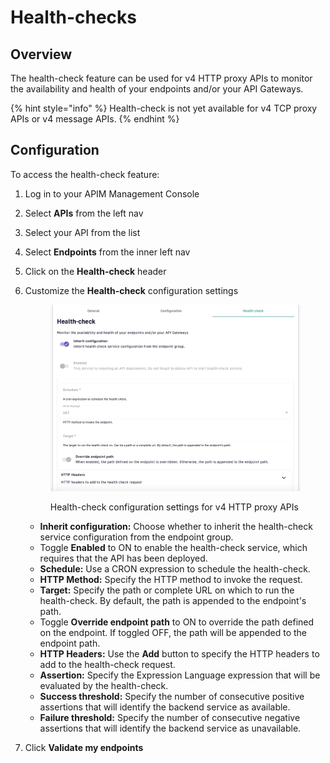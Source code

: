 # Health-checks

## Overview

The health-check feature can be used for v4 HTTP proxy APIs to monitor the availability and health of your endpoints and/or your API Gateways.

{% hint style="info" %}
Health-check is not yet available for v4 TCP proxy APIs or v4 message APIs.
{% endhint %}

## Configuration

To access the health-check feature:

1. Log in to your APIM Management Console
2. Select **APIs** from the left nav
3. Select your API from the list
4. Select **Endpoints** from the inner left nav
5. Click on the **Health-check** header
6.  Customize the **Health-check** configuration settings&#x20;

    <figure><img src="../../.gitbook/assets/health-check config form.png" alt=""><figcaption><p>Health-check configuration settings for v4 HTTP proxy APIs</p></figcaption></figure>

    * **Inherit configuration:** Choose whether to inherit the health-check service configuration from the endpoint group.
    * Toggle **Enabled** to ON to enable the health-check service, which requires that the API has been deployed.&#x20;
    * **Schedule:** Use a CRON expression to schedule the health-check.
    * **HTTP Method:** Specify the HTTP method to invoke the request.
    * **Target:** Specify the path or complete URL on which to run the health-check. By default, the path is appended to the endpoint's path.&#x20;
    * Toggle **Override endpoint path** to ON to override the path defined on the endpoint. If toggled OFF, the path will be appended to the endpoint path.
    * **HTTP Headers:** Use the **Add** button to specify the HTTP headers to add to the health-check request.
    * **Assertion:** Specify the Expression Language expression that will be evaluated by the health-check.
    * **Success threshold:** Specify the number of consecutive positive assertions that will identify the backend service as available.
    * **Failure threshold:** Specify the number of consecutive negative assertions that will identify the backend service as unavailable.
7. Click **Validate my endpoints**
